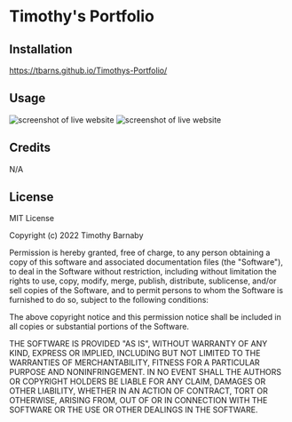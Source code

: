 # Timothy's Portfolio

## Installation
https://tbarns.github.io/Timothys-Portfolio/


## Usage

<img href="assets\Portfolio-1.png" alt="screenshot of live website">

<img href="assets\Portfolio-2.png" alt="screenshot of live website">


## Credits
N/A

## License
MIT License

Copyright (c) 2022 Timothy Barnaby

Permission is hereby granted, free of charge, to any person obtaining a copy
of this software and associated documentation files (the "Software"), to deal
in the Software without restriction, including without limitation the rights
to use, copy, modify, merge, publish, distribute, sublicense, and/or sell
copies of the Software, and to permit persons to whom the Software is
furnished to do so, subject to the following conditions:

The above copyright notice and this permission notice shall be included in all
copies or substantial portions of the Software.

THE SOFTWARE IS PROVIDED "AS IS", WITHOUT WARRANTY OF ANY KIND, EXPRESS OR
IMPLIED, INCLUDING BUT NOT LIMITED TO THE WARRANTIES OF MERCHANTABILITY,
FITNESS FOR A PARTICULAR PURPOSE AND NONINFRINGEMENT. IN NO EVENT SHALL THE
AUTHORS OR COPYRIGHT HOLDERS BE LIABLE FOR ANY CLAIM, DAMAGES OR OTHER
LIABILITY, WHETHER IN AN ACTION OF CONTRACT, TORT OR OTHERWISE, ARISING FROM,
OUT OF OR IN CONNECTION WITH THE SOFTWARE OR THE USE OR OTHER DEALINGS IN THE
SOFTWARE.
